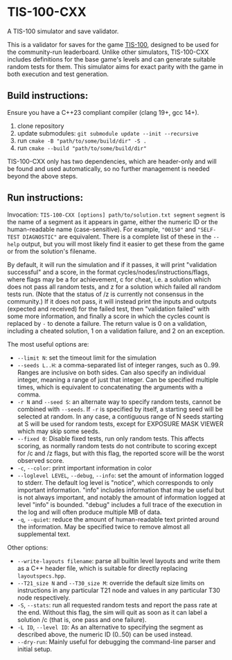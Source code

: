 # TIS-100-CXX
A TIS-100 simulator and save validator.

This is a validator for saves for the game
[TIS-100](https://zachtronics.com/tis-100/), designed to be used for the 
community-run leaderboard. Unlike other simulators, TIS-100-CXX includes
definitions for the base game's levels and can generate suitable random tests
for them. This simulator aims for exact parity with the game in both execution
and test generation.

## Build instructions:

Ensure you have a C++23 compliant compiler (clang 19+, gcc 14+).

1. clone repository
2. update submodules: `git submodule update --init --recursive`
2. run `cmake -B "path/to/some/build/dir" -S .`
3. run `cmake --build "path/to/some/build/dir"`

TIS-100-CXX only has two dependencies, which are header-only and will be found
and used automatically, so no further management is needed beyond the above
steps.

## Run instructions:

Invocation:
`TIS-100-CXX [options] path/to/solution.txt segment`
`segment` is the name of a segment as it appears in game, either the numeric ID
or the human-readable name (case-sensitive). For example, `"00150"` and
`"SELF-TEST DIAGNOSTIC"` are equivalent. There is a complete list of these in
the `--help` output, but you will most likely find it easier to get these from
the game or from the solution's filename. 

By default, it will run the simulation and if it passes, it will print
"validation successful" and a score, in the format 
cycles/nodes/instructions/flags, where flags may be a for achievement, c for
cheat, i.e. a solution which does not pass all random tests, and z for a
solution which failed all random tests run. (Note that the status of /z is
currently not consensus in the community.) If it does not pass, it will instead
print the inputs and outputs (expected and received) for the failed test, then
"validation failed" with some more information, and finally a score in which
the cycles count is replaced by `-` to denote a failure. The return value is 0
on a validation, including a cheated solution, 1 on a validation failure, and 2
on an exception.

The most useful options are:
- `--limit N`: set the timeout limit for the simulation
- `--seeds L..H`: a comma-separated list of integer ranges, such as 0..99.
  Ranges are inclusive on both sides. Can also specify an individual integer,
  meaning a range of just that integer. Can be specified multiple times, which
  is equivalent to concatenating the arguments with a comma.
- `-r N` and `--seed S`: an alternate way to specify random tests, cannot be
  combined with `--seeds`. If `-r` is specified by itself, a starting seed will
  be selected at random. In any case, a contiguous range of N seeds starting at
  S will be used for random tests, except for EXPOSURE MASK VIEWER which may
  skip some seeds.
- `--fixed 0`: Disable fixed tests, run only random tests. This affects scoring,
  as normally random tests do not contribute to scoring except for /c and /z
  flags, but with this flag, the reported score will be the worst observed
  score.
- `-c`, `--color`: print important information in color
- `--loglevel LEVEL`, `--debug`, `--info`: set the amount of information logged
  to stderr. The default log level is "notice", which corresponds to only
  important information. "info" includes information that may be useful but is
  not always important, and notably the amount of information logged at level
  "info" is bounded. "debug" includes a full trace of the execution in the
  log and will often produce multiple MB of data.
- `-q`, `--quiet`: reduce the amount of human-readable text printed around the
  information. May be specified twice to remove almost all supplemental text.
  
Other options:
- `--write-layouts filename`: parse all builtin level layouts and write them as
  a C++ header file, which is suitable for directly replacing `layoutspecs.hpp`.
- `--T21_size N` and `--T30_size M`: override the default size limits on
  instructions in any particular T21 node and values in any particular T30 node
  respectively.
- `-S`, `--stats`: run all requested random tests and report the pass rate at
  the end. Without this flag, the sim will quit as soon as it can label a
  solution /c (that is, one pass and one failure).
- `-L ID`, `--level ID`: As an alternative to specifying the segment as
  described above, the numeric ID (0..50) can be used instead.
- `--dry-run`: Mainly useful for debugging the command-line parser and initial
  setup.
